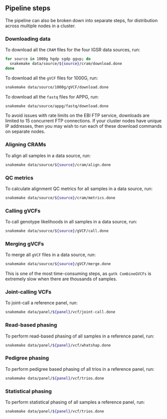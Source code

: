 ## Pipeline steps

The pipeline can also be broken down into separate steps, for distribution across multiple nodes in a cluster.

### Downloading data

To download all the `CRAM` files for the four IGSR data sources, run:

```bash
for source in 1000g hgdp sgdp ggvp; do
  snakemake data/source/${source}/cram/download.done
done
```

To download all the `gVCF` files for 1000G, run:

```bash
snakemake data/source/1000g/gVCF/download.done
```

To download all the `fastq` files for APPG, run:

```bash
snakemake data/source/appg/fastq/download.done
```

To avoid issues with rate limits on the EBI FTP service, downloads are limited to 15 concurrent FTP connections. If your
cluster nodes have unique IP addresses, then you may wish to run each of these download commands on separate nodes.

### Aligning CRAMs

To align all samples in a data source, run:

```bash
snakemake data/source/${source}/cram/align.done
```

### QC metrics

To calculate alignment QC metrics for all samples in a data source, run:

```bash
snakemake data/source/${source}/cram/metrics.done
```

### Calling gVCFs

To call genotype likelihoods in all samples in a data source, run:

```bash
snakemake data/source/${source}/gVCF/call.done
```

### Merging gVCFs

To merge all `gVCF` files in a data source, run:

```bash
snakemake data/source/${source}/gVCF/merge.done
```

This is one of the most time-consuming steps, as `gatk CombineGVCFs` is extremely slow when there are thousands of
samples.

### Joint-calling VCFs

To joint-call a reference panel, run:

```bash
snakemake data/panel/${panel}/vcf/joint-call.done
```

### Read-based phasing

To perform read-based phasing of all samples in a reference panel, run:

```bash
snakemake data/panel/${panel}/vcf/whatshap.done
```

### Pedigree phasing

To perform pedigree based phasing of all trios in a reference panel, run:

```bash
snakemake data/panel/${panel}/vcf/trios.done
```

### Statistical phasing

To perform statistical phasing of all samples a reference panel, run:

```bash
snakemake data/panel/${panel}/vcf/trios.done
```

